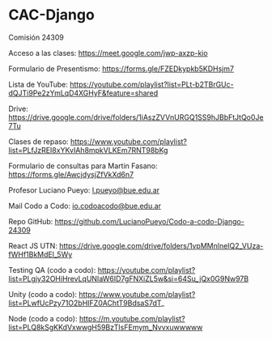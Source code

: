 # CAC-Django
Comisión 24309


Acceso a las clases:
https://meet.google.com/jwp-axzp-kio

Formulario de Presentismo:
https://forms.gle/FZEDkypkb5KDHsjm7

Lista de YouTube:
https://youtube.com/playlist?list=PLt-b2TBrGUc-dQJTi9Pe2zYmLqD4XGHyF&feature=shared

Drive:
https://drive.google.com/drive/folders/1iAszZVVnURGQ1SS9hJBbFtJtQo0Je7Tu

Clases de repaso:
https://www.youtube.com/playlist?list=PLfJzREI8xYKvIAh8mpkVLKEm7RNT98bKg

Formulario de consultas para Martin Fasano:
https://forms.gle/AwcjdysjZfVkXd6n7

Profesor Luciano Pueyo:
l.pueyo@bue.edu.ar

Mail Codo a Codo:
io.codoacodo@bue.edu.ar

Repo GitHub:
https://github.com/LucianoPueyo/Codo-a-codo-Django-24309

React JS UTN: https://drive.google.com/drive/folders/1vpMMnlneIQ2_VUza-fWHf1BkMdEl_5Wy

Testing QA (codo a codo): https://youtube.com/playlist?list=PLgjy32OHiHrevLqUNIaW6ID7gFNXiZL5w&si=64Su_jQx0G9Nw97B

Unity (codo a codo): https://www.youtube.com/playlist?list=PLwfUcPzy71O2bHIFZ0AChtT9BdsaS7dT_

Node (codo a codo): https://m.youtube.com/playlist?list=PLQ8kSgKKdVxwwgH59BzTIsFEmym_Nvvxuwwwww